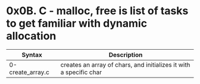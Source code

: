 # 0x0B. C - malloc, free is list of tasks to get familiar with dynamic allocation
| Syntax		 | Description								 |
| ---------------------- | --------------------------------------------------------------------- |
| 0-create_array.c	 | creates an array of chars, and initializes it with a specific char	 |
